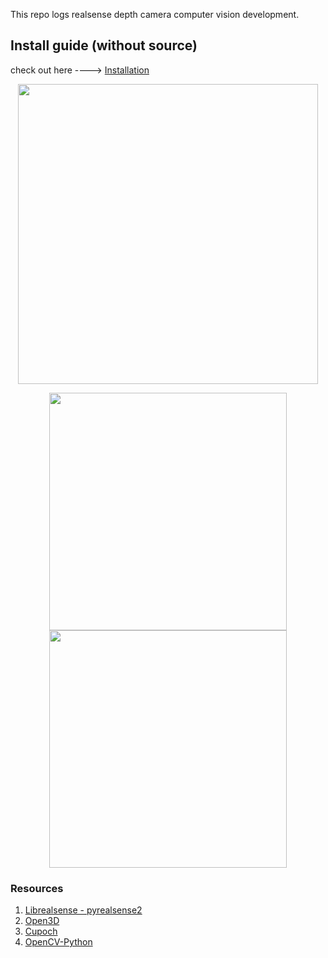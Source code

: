This repo logs realsense depth camera computer vision development.

## Install guide (without source)

check out here ----> [Installation](https://github.com/devshank3/Intel_Realsense_CV/blob/master/installation.md)

<p align="center">
 <img src="readme_data/PCD_svae_view.gif" width="480" />
</p>
<p align="center">
<img src="readme_data/color_d_slider.gif" width="380" /><img src="readme_data/depthslider.gif" width="380" />
</p>

### Resources 

1. [Librealsense - pyrealsense2](https://github.com/IntelRealSense/librealsense)
2. [Open3D](https://github.com/intel-isl/Open3D)
3. [Cupoch](https://github.com/neka-nat/cupoch)
3. [OpenCV-Python](https://github.com/opencv/opencv)
